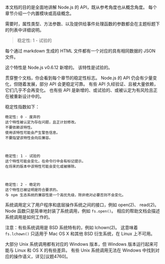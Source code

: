 
<!-- type=misc -->

本文档的目的是全面地讲解 Node.js 的 API，既从参考角度也从概念角度。
每个章节介绍一个内置模块或高级概念。

需要时，属性类型、方法参数、以及提供给事件处理函数的参数都会在主题标题下的列表中详细说明。



> 稳定性: 1 - 试验的

每个通过 markdown 生成的 HTML 文件都有一个对应的具有相同数据的 JSON 文件。

这个特性是 Node.js v0.6.12 新增的。
该特性是试验的。



<!--type=misc-->

贯穿整个文档，你会看到每个章节的稳定性标志。
Node.js 的 API 仍会有少量变化，但随着发展，部分 API 会更稳定可靠。
有些 API 久经验证、且被大量依赖，它们几乎不会再变化。
也有些 API 是新增的、或试验的、或被认定为有风险且正在被重新设计中的。

稳定性指数如下：

	
    稳定性: 0 - 废弃的
    这个特性被认定为存在问题，且正计划修改。
    不要依赖该特性。
    使用该特性可能会产生警告信息。
    不要指望该特性会向后兼容。
	

	
    稳定性: 1 - 试验的
    这个特性可能会变化，在命令行中会有标记提示。
    在将来的版本中该特性可能会变化或被移除。
	

	
    稳定性: 2 - 稳定的
    这个特性已被证明是符合要求的。
    与 npm 生态系统的兼容性是一个高优先级，除非绝对必要否则不会变化。
	



系统调用定义了用户程序和底层操作系统之间的接口，例如 open(2)、 read(2)。
Node 函数只是简单地封装了系统调用，例如 `fs.open()`。
相应的帮助文档会描述系统调用是如何工作的。

注意：有些系统调用是 BSD 系统特有的，例如 lchown(2)。
这意味着 `fs.lchown()` 只适用于 Mac OS X 和其他 BSD 衍生系统，在 Linux 上不可用。

大部分 Unix 系统调用都有对应的 Windows 版本，但 Windows 版本运行起来可能与 Linux 和 OS X 的有些差异。
有些 Unix 系统调用无法在 Windows 中找到对应的操作语义，详见[议题4760]。


